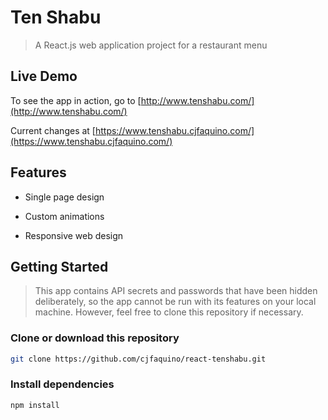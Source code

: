 # Ten Shabu

> A React.js web application project for a restaurant menu

## Live Demo

To see the app in action, go to [http://www.tenshabu.com/](http://www.tenshabu.com/)

Current changes at [https://www.tenshabu.cjfaquino.com/](https://www.tenshabu.cjfaquino.com/)

## Features

* Single page design

* Custom animations

* Responsive web design
 
## Getting Started

> This app contains API secrets and passwords that have been hidden deliberately, so the app cannot be run with its features on your local machine. However, feel free to clone this repository if necessary.

### Clone or download this repository

```sh
git clone https://github.com/cjfaquino/react-tenshabu.git
```

### Install dependencies

```sh
npm install
```

